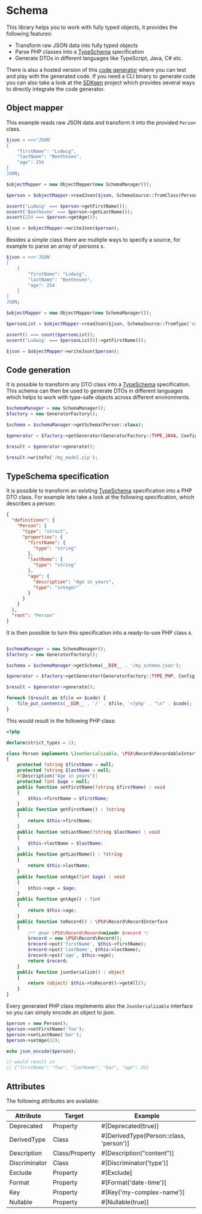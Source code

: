 
# Schema

This library helps you to work with fully typed objects, it provides the following features:

* Transform raw JSON data into fully typed objects
* Parse PHP classes into a [TypeSchema](https://typeschema.org/) specification
* Generate DTOs in different languages like TypeScript, Java, C# etc.

There is also a hosted version of this [code generator](https://typeschema.org/generator/schema)
where you can test and play with the generated code. If you need a CLI binary to generate code you
can also take a look at the [SDKgen](https://sdkgen.app/) project which provides several ways to
directly integrate the code generator.

## Object mapper

This example reads raw JSON data and transform it into the provided `Person` class.

```php
$json = <<<'JSON'
{
    "firstName": "Ludwig",
    "lastName": "Beethoven",
    "age": 254
}
JSON;

$objectMapper = new ObjectMapper(new SchemaManager());

$person = $objectMapper->readJson($json, SchemaSource::fromClass(Person::class));

assert('Ludwig' === $person->getFirstName());
assert('Beethoven' === $person->getLastName());
assert(254 === $person->getAge());

$json = $objectMapper->writeJson($person);
```

Besides a simple class there are multiple ways to specify a source, for example to parse
an array of persons s.

```php
$json = <<<'JSON'
[
    {
        "firstName": "Ludwig",
        "lastName": "Beethoven",
        "age": 254
    }
]
JSON;

$objectMapper = new ObjectMapper(new SchemaManager());

$personList = $objectMapper->readJson($json, SchemaSource::fromType('array<Person>'));

assert(1 === count($personList));
assert('Ludwig' === $personList[0]->getFirstName());

$json = $objectMapper->writeJson($person);
```

## Code generation

It is possible to transform any DTO class into a [TypeSchema](https://typeschema.org/) specification.
This schema can then be used to generate DTOs in different languages which helps to work with
type-safe objects across different environments.

```php
$schemaManager = new SchemaManager();
$factory = new GeneratorFactory();

$schema = $schemaManager->getSchema(Person::class);

$generator = $factory->getGenerator(GeneratorFactory::TYPE_JAVA, Config::of('org.typeschema.model'));

$result = $generator->generate();

$result->writeTo('/my_model.zip');
```

## TypeSchema specification

It is possible to transform an existing [TypeSchema](https://typeschema.org/) specification into a PHP DTO class.
For example lets take a look at the following specification, which describes a person:

```json
{
  "definitions": {
    "Person": {
      "type": "struct",
      "properties": {
        "firstName": {
          "type": "string"
        },
        "lastName": {
          "type": "string"
        },
        "age": {
          "description": "Age in years",
          "type": "integer"
        }
      }
    }
  },
  "root": "Person"
}
```

It is then possible to turn this specification into a ready-to-use PHP class s.

```php

$schemaManager = new SchemaManager();
$factory = new GeneratorFactory();

$schema = $schemaManager->getSchema(__DIR__ . '/my_schema.json');

$generator = $factory->getGenerator(GeneratorFactory::TYPE_PHP, Config::of('App\\Model'));

$result = $generator->generate();

foreach ($result as $file => $code) {
    file_put_contents(__DIR__ . '/' . $file, '<?php' . "\n" . $code);
}
```

This would result in the following PHP class:

```php
<?php

declare(strict_types = 1);

class Person implements \JsonSerializable, \PSX\Record\RecordableInterface
{
    protected ?string $firstName = null;
    protected ?string $lastName = null;
    #[Description("Age in years")]
    protected ?int $age = null;
    public function setFirstName(?string $firstName) : void
    {
        $this->firstName = $firstName;
    }
    public function getFirstName() : ?string
    {
        return $this->firstName;
    }
    public function setLastName(?string $lastName) : void
    {
        $this->lastName = $lastName;
    }
    public function getLastName() : ?string
    {
        return $this->lastName;
    }
    public function setAge(?int $age) : void
    {
        $this->age = $age;
    }
    public function getAge() : ?int
    {
        return $this->age;
    }
    public function toRecord() : \PSX\Record\RecordInterface
    {
        /** @var \PSX\Record\Record<mixed> $record */
        $record = new \PSX\Record\Record();
        $record->put('firstName', $this->firstName);
        $record->put('lastName', $this->lastName);
        $record->put('age', $this->age);
        return $record;
    }
    public function jsonSerialize() : object
    {
        return (object) $this->toRecord()->getAll();
    }
}
```

Every generated PHP class implements also the `JsonSerializable` interface so you can simply encode an object to json.

```php
$person = new Person();
$person->setFirstName('foo');
$person->setLastName('bar');
$person->setAge(32);

echo json_encode($person);

// would result in
// {"firstName": "foo", "lastName": "bar", "age": 32}

```

## Attributes

The following attributes are available:

| Attribute     | Target         | Example                                 |
|---------------|----------------|-----------------------------------------|
| Deprecated    | Property       | #[Deprecated(true)]                     |
| DerivedType   | Class          | #[DerivedType(Person::class, 'person')] |
| Description   | Class/Property | #[Description("content")]               |
| Discriminator | Class          | #[Discriminator('type')]                |
| Exclude       | Property       | #[Exclude]                              |
| Format        | Property       | #[Format('date-time')]                  |
| Key           | Property       | #[Key('my-complex-name')]               |
| Nullable      | Property       | #[Nullable(true)]                       |
